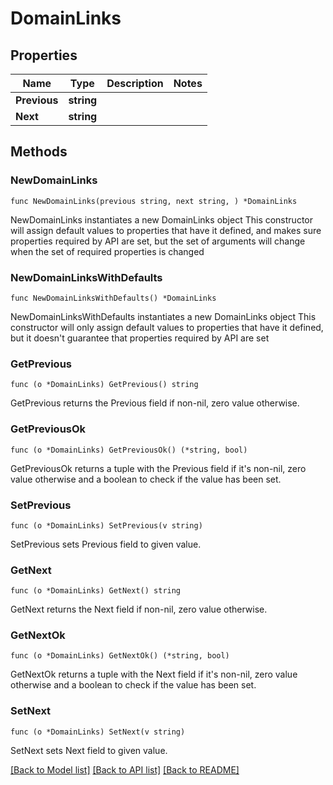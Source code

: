 # DomainLinks

## Properties

Name | Type | Description | Notes
------------ | ------------- | ------------- | -------------
**Previous** | **string** |  | 
**Next** | **string** |  | 

## Methods

### NewDomainLinks

`func NewDomainLinks(previous string, next string, ) *DomainLinks`

NewDomainLinks instantiates a new DomainLinks object
This constructor will assign default values to properties that have it defined,
and makes sure properties required by API are set, but the set of arguments
will change when the set of required properties is changed

### NewDomainLinksWithDefaults

`func NewDomainLinksWithDefaults() *DomainLinks`

NewDomainLinksWithDefaults instantiates a new DomainLinks object
This constructor will only assign default values to properties that have it defined,
but it doesn't guarantee that properties required by API are set

### GetPrevious

`func (o *DomainLinks) GetPrevious() string`

GetPrevious returns the Previous field if non-nil, zero value otherwise.

### GetPreviousOk

`func (o *DomainLinks) GetPreviousOk() (*string, bool)`

GetPreviousOk returns a tuple with the Previous field if it's non-nil, zero value otherwise
and a boolean to check if the value has been set.

### SetPrevious

`func (o *DomainLinks) SetPrevious(v string)`

SetPrevious sets Previous field to given value.


### GetNext

`func (o *DomainLinks) GetNext() string`

GetNext returns the Next field if non-nil, zero value otherwise.

### GetNextOk

`func (o *DomainLinks) GetNextOk() (*string, bool)`

GetNextOk returns a tuple with the Next field if it's non-nil, zero value otherwise
and a boolean to check if the value has been set.

### SetNext

`func (o *DomainLinks) SetNext(v string)`

SetNext sets Next field to given value.



[[Back to Model list]](../README.md#documentation-for-models) [[Back to API list]](../README.md#documentation-for-api-endpoints) [[Back to README]](../README.md)


